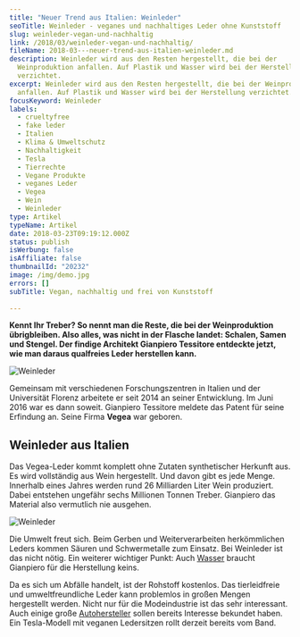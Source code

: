 ```yaml
---
title: "Neuer Trend aus Italien: Weinleder"
seoTitle: Weinleder - veganes und nachhaltiges Leder ohne Kunststoff
slug: weinleder-vegan-und-nachhaltig
link: /2018/03/weinleder-vegan-und-nachhaltig/
fileName: 2018-03---neuer-trend-aus-italien-weinleder.md
description: Weinleder wird aus den Resten hergestellt, die bei der
  Weinproduktion anfallen. Auf Plastik und Wasser wird bei der Herstellung
  verzichtet.
excerpt: Weinleder wird aus den Resten hergestellt, die bei der Weinproduktion
  anfallen. Auf Plastik und Wasser wird bei der Herstellung verzichtet.
focusKeyword: Weinleder
labels:
  - crueltyfree
  - fake leder
  - Italien
  - Klima & Umweltschutz
  - Nachhaltigkeit
  - Tesla
  - Tierrechte
  - Vegane Produkte
  - veganes Leder
  - Vegea
  - Wein
  - Weinleder
type: Artikel
typeName: Artikel
date: 2018-03-23T09:19:12.000Z
status: publish
isWerbung: false
isAffiliate: false
thumbnailId: "20232"
image: /img/demo.jpg
errors: []
subTitle: Vegan, nachhaltig und frei von Kunststoff
  
---
```


**Kennt Ihr Treber? So nennt man die Reste, die bei der Weinproduktion
übrigbleiben. Also alles, was nicht in der Flasche landet: Schalen, Samen und
Stengel. Der findige Architekt Gianpiero Tessitore entdeckte jetzt, wie man
daraus qualfreies Leder herstellen kann.**

![Weinleder](http://cardamonchai.com/wp-content/uploads/2018/03/37237414856_f2a4da3fb6_z-400x300.jpg)

Gemeinsam mit verschiedenen Forschungszentren in Italien und der Universität
Florenz arbeitete er seit 2014 an seiner Entwicklung. Im Juni 2016 war es dann
soweit. Gianpiero Tessitore meldete das Patent für seine Erfindung an. Seine
Firma **Vegea** war geboren.

## Weinleder aus Italien

Das Vegea-Leder kommt komplett ohne Zutaten synthetischer Herkunft aus. Es wird
vollständig aus Wein hergestellt. Und davon gibt es jede Menge. Innerhalb eines
Jahres werden rund 26 Milliarden Liter Wein produziert. Dabei entstehen ungefähr
sechs Millionen Tonnen Treber. Gianpiero das Material also vermutlich nie
ausgehen.

![Weinleder](http://cardamonchai.com/wp-content/uploads/2018/03/14345186264_d5078fb7d6_z-400x600.jpg)

Die Umwelt freut sich. Beim Gerben und Weiterverarbeiten herkömmlichen Leders
kommen Säuren und Schwermetalle zum Einsatz. Bei Weinleder ist das nicht nötig.
Ein weiterer wichtiger Punkt: Auch [Wasser](/2018/03/der-weltwassertag-2018/)
braucht Gianpiero für die Herstellung keins.

Da es sich um Abfälle handelt, ist der Rohstoff kostenlos. Das tierleidfreie und
umweltfreundliche Leder kann problemlos in großen Mengen hergestellt werden.
Nicht nur für die Modeindustrie ist das sehr interessant. Auch einige große
[Autohersteller](/2018/01/tierversuche-in-der-autoindustrie/) sollen bereits
Interesse bekundet haben. Ein Tesla-Modell mit veganen Ledersitzen rollt derzeit
bereits vom Band.

  